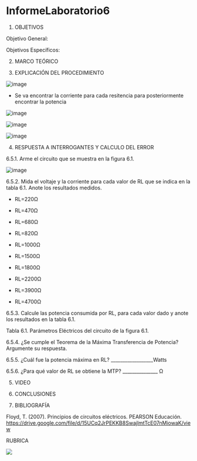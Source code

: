 # InformeLaboratorio6

1. OBJETIVOS

Objetivo General:

Objetivos Específicos:  

2. MARCO TEÓRICO 

3. EXPLICACIÓN DEL PROCEDIMIENTO

![image](https://user-images.githubusercontent.com/93734334/149630302-2809eaf2-0e2c-4087-a23f-18eb7b4604e7.png)

* Se va encontrar la corriente para cada resitencia para posteriormente encontrar la potencia

![image](https://user-images.githubusercontent.com/93734334/149630330-2f3ca611-cd8a-4702-a8c6-d31a0256a4e8.png)

![image](https://user-images.githubusercontent.com/93734334/149630357-2c05c4b3-57f5-49eb-ab80-de7f935e86e7.png)

![image](https://user-images.githubusercontent.com/93734334/149630385-ca7bd013-6823-4581-9810-24a31b94bf02.png)

4. RESPUESTA A INTERROGANTES Y CALCULO DEL ERROR

6.5.1. Arme el circuito que se muestra en la figura 6.1.

![image](https://user-images.githubusercontent.com/93734334/149630454-4061bada-fb66-4cf5-a080-07c4b8a8cff8.png)

6.5.2. Mida el voltaje y la corriente para cada valor de RL que se indica en la tabla 6.1. Anote los resultados medidos.

* RL=220Ω

* RL=470Ω

* RL=680Ω

* RL=820Ω

* RL=1000Ω

* RL=1500Ω

* RL=1800Ω

* RL=2200Ω

* RL=3900Ω

* RL=4700Ω

6.5.3. Calcule las potencia consumida por RL, para cada valor dado y anote los resultados en la tabla 6.1.

Tabla 6.1. Parámetros Eléctricos del circuito de la figura 6.1.

6.5.4. ¿Se cumple el Teorema de la Máxima Transferencia de Potencia? Argumente su respuesta.

6.5.5. ¿Cuál fue la potencia máxima en RL? __________________Watts

6.5.6. ¿Para qué valor de RL se obtiene la MTP? _______________ Ω

5. VIDEO

6. CONCLUSIONES

7. BIBLIOGRAFÍA

Floyd, T. (2007). Principios de circuitos eléctricos. PEARSON Educación. https://drive.google.com/file/d/15UCq2JrPEKKB8SwajlmtTcE07nMiowaK/view

RUBRICA

![](https://github.com/doalulema/InformeLaboratorio/blob/main/Laboratorio.png)
